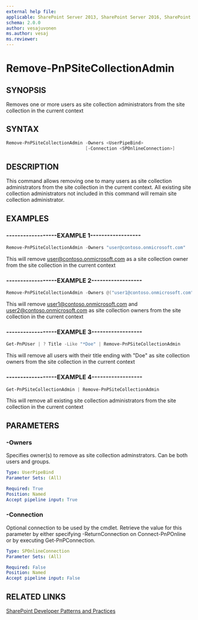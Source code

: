 ```yaml
---
external help file:
applicable: SharePoint Server 2013, SharePoint Server 2016, SharePoint Online
schema: 2.0.0
author: vesajuvonen
ms.author: vesaj
ms.reviewer:
---
```

# Remove-PnPSiteCollectionAdmin

## SYNOPSIS
Removes one or more users as site collection administrators from the site collection in the current context

## SYNTAX 

```powershell
Remove-PnPSiteCollectionAdmin -Owners <UserPipeBind>
                              [-Connection <SPOnlineConnection>]
```

## DESCRIPTION
This command allows removing one to many users as site collection administrators from the site collection in the current context. All existing site collection administrators not included in this command will remain site collection administrator.

## EXAMPLES

### ------------------EXAMPLE 1------------------
```powershell
Remove-PnPSiteCollectionAdmin -Owners "user@contoso.onmicrosoft.com"
```

This will remove user@contoso.onmicrosoft.com as a site collection owner from the site collection in the current context

### ------------------EXAMPLE 2------------------
```powershell
Remove-PnPSiteCollectionAdmin -Owners @("user1@contoso.onmicrosoft.com", "user2@contoso.onmicrosoft.com")
```

This will remove user1@contoso.onmicrosoft.com and user2@contoso.onmicrosoft.com as site collection owners from the site collection in the current context

### ------------------EXAMPLE 3------------------
```powershell
Get-PnPUser | ? Title -Like "*Doe" | Remove-PnPSiteCollectionAdmin
```

This will remove all users with their title ending with "Doe" as site collection owners from the site collection in the current context

### ------------------EXAMPLE 4------------------
```powershell
Get-PnPSiteCollectionAdmin | Remove-PnPSiteCollectionAdmin
```

This will remove all existing site collection administrators from the site collection in the current context

## PARAMETERS

### -Owners
Specifies owner(s) to remove as site collection adminstrators. Can be both users and groups.

```yaml
Type: UserPipeBind
Parameter Sets: (All)

Required: True
Position: Named
Accept pipeline input: True
```

### -Connection
Optional connection to be used by the cmdlet. Retrieve the value for this parameter by either specifying -ReturnConnection on Connect-PnPOnline or by executing Get-PnPConnection.

```yaml
Type: SPOnlineConnection
Parameter Sets: (All)

Required: False
Position: Named
Accept pipeline input: False
```

## RELATED LINKS

[SharePoint Developer Patterns and Practices](https://aka.ms/sppnp)
